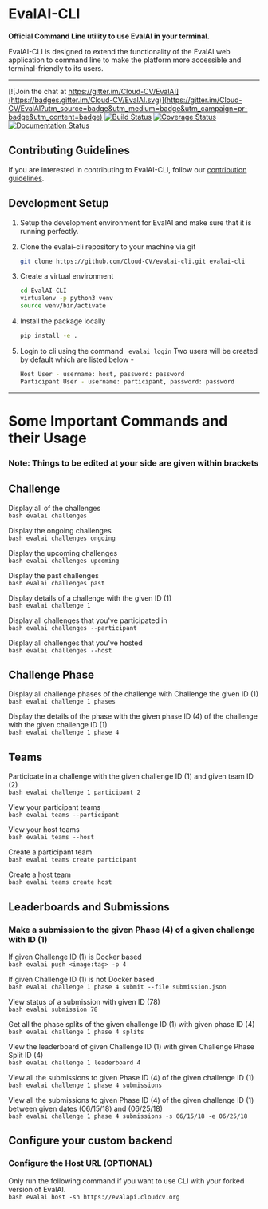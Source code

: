# EvalAI-CLI

<b>Official Command Line utility to use EvalAI in your terminal.</b>

EvalAI-CLI is designed to extend the functionality of the EvalAI web application to command line to make the platform more accessible and terminal-friendly to its users.

------------------------------------------------------------------------------------------

[![Join the chat at https://gitter.im/Cloud-CV/EvalAI](https://badges.gitter.im/Cloud-CV/EvalAI.svg)](https://gitter.im/Cloud-CV/EvalAI?utm_source=badge&utm_medium=badge&utm_campaign=pr-badge&utm_content=badge)
[![Build Status](https://travis-ci.org/Cloud-CV/evalai-cli.svg?branch=master)](https://travis-ci.org/Cloud-CV/evalai-cli)
[![Coverage Status](https://coveralls.io/repos/github/Cloud-CV/evalai-cli/badge.svg?branch=master)](https://coveralls.io/github/Cloud-CV/evalai-cli?branch=master)
[![Documentation Status](https://readthedocs.org/projects/markdown-guide/badge/?version=latest)](https://evalai-cli.cloudcv.org)


## Contributing Guidelines

If you are interested in contributing to EvalAI-CLI, follow our [contribution guidelines](https://github.com/Cloud-CV/evalai-cli/blob/master/.github/CONTRIBUTING.md).

## Development Setup

1. Setup the development environment for EvalAI and make sure that it is running perfectly.

2. Clone the evalai-cli repository to your machine via git

    ```bash
    git clone https://github.com/Cloud-CV/evalai-cli.git evalai-cli
    ```

3. Create a virtual environment
    
    ```bash
    cd EvalAI-CLI
    virtualenv -p python3 venv
    source venv/bin/activate
    ```

4. Install the package locally

    ```bash
    pip install -e .
    ```

5. Login to cli using the command ``` evalai login```
Two users will be created by default which are listed below -

    ```bash
    Host User - username: host, password: password
    Participant User - username: participant, password: password
    ```

______________________________________________________________________________________________________________________

# Some Important Commands and their Usage

### Note: Things to be edited at your side are given within brackets

## Challenge

Display all of the challenges                                 
    ```bash
       evalai challenges 
      ```

Display the ongoing challenges                                
    ```bash
        evalai challenges ongoing
    ```
    
Display the upcoming challenges                                 
    ```bash
        evalai challenges upcoming
    ```    

Display the past challenges                                
    ```bash
        evalai challenges past
    ```

Display details of a challenge with the given ID (1)                                 
    ```bash
        evalai challenge 1  
    ```
    
Display all challenges that you've participated in                                
    ```bash
        evalai challenges --participant
    ```

Display all challenges that you've hosted                                  
    ```bash
        evalai challenges --host
    ```    


## Challenge Phase

Display all challenge phases of the challenge with Challenge the given ID (1)                                
    ```bash
        evalai challenge 1 phases 
    ```    

Display the details of the phase with the given phase ID (4) of the challenge with the given challenge ID (1)                                
    ```bash
        evalai challenge 1 phase 4
    ```


## Teams    

 Participate in a challenge with the given challenge ID (1) and given team ID (2)                                
    ```bash
       evalai challenge 1 participant 2 
    ``` 
 

 View your participant teams                                                                
    ```bash
        evalai teams --participant 
    ```   

 View your host teams                                
    ```bash
       evalai teams --host
    ```
    
 Create a participant team                                   
    ```bash
        evalai teams create participant 
    ```
    
 Create a host team                                   
    ```bash
        evalai teams create host 
    ```


## Leaderboards and Submissions

### Make a submission to the given Phase (4) of a given challenge with ID (1)

 If given Challenge ID (1) is Docker based                                
    ```bash
        evalai push <image:tag> -p 4 
    ```
    
 If given Challenge ID (1) is not Docker based                                  
    ```bash
        evalai challenge 1 phase 4 submit --file submission.json 
    ```
    
 View status of a submission with given ID (78)                                  
    ```bash
        evalai submission 78 
    ```
    
 Get all the phase splits of the given challenge ID (1) with given phase ID (4)                                
    ```bash
        evalai challenge 1 phase 4 splits 
    ```
    
 View the leaderboard of given Challenge ID (1) with given Challenge Phase Split ID (4)                                
    ```bash
        evalai challenge 1 leaderboard 4 
    ```
    
 View all the submissions to given Phase ID (4) of the given challenge ID (1)                                
    ```bash
        evalai challenge 1 phase 4 submissions 
    ```
    
 View all the submissions to given Phase ID (4) of the given challenge ID (1) between given dates (06/15/18) and (06/25/18)                                
    ```bash
        evalai challenge 1 phase 4 submissions -s 06/15/18 -e 06/25/18 
    ```
## Configure your custom backend
### Configure the Host URL (OPTIONAL)    
Only run the following command if you want to use CLI with your forked version of EvalAI.                                 
    ```bash
        evalai host -sh https://evalapi.cloudcv.org 
    ```
